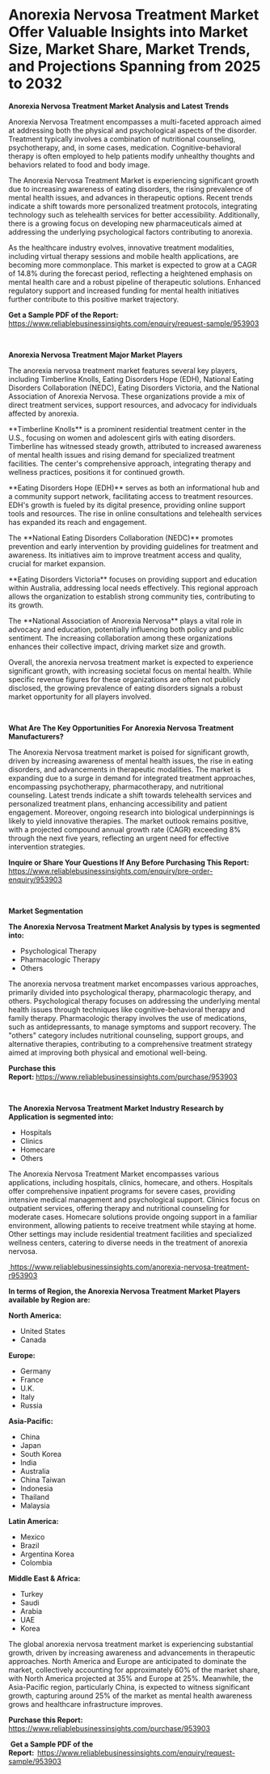 <p><h1>Anorexia Nervosa Treatment Market Offer Valuable Insights into Market Size, Market Share, Market Trends, and Projections Spanning from 2025 to 2032</h1></p><p><strong>Anorexia Nervosa Treatment Market Analysis and Latest Trends</strong></p>
<p><p>Anorexia Nervosa Treatment encompasses a multi-faceted approach aimed at addressing both the physical and psychological aspects of the disorder. Treatment typically involves a combination of nutritional counseling, psychotherapy, and, in some cases, medication. Cognitive-behavioral therapy is often employed to help patients modify unhealthy thoughts and behaviors related to food and body image. </p><p>The Anorexia Nervosa Treatment Market is experiencing significant growth due to increasing awareness of eating disorders, the rising prevalence of mental health issues, and advances in therapeutic options. Recent trends indicate a shift towards more personalized treatment protocols, integrating technology such as telehealth services for better accessibility. Additionally, there is a growing focus on developing new pharmaceuticals aimed at addressing the underlying psychological factors contributing to anorexia. </p><p>As the healthcare industry evolves, innovative treatment modalities, including virtual therapy sessions and mobile health applications, are becoming more commonplace. This market is expected to grow at a CAGR of 14.8% during the forecast period, reflecting a heightened emphasis on mental health care and a robust pipeline of therapeutic solutions. Enhanced regulatory support and increased funding for mental health initiatives further contribute to this positive market trajectory.</p></p>
<p><strong>Get a Sample PDF of the Report:&nbsp;</strong> <a href="https://www.reliablebusinessinsights.com/enquiry/request-sample/953903?utm_campaign=60&utm_medium=2&utm_source=Github&utm_content=ia&utm_term=18042025&utm_id=anorexia-nervosa-treatment">https://www.reliablebusinessinsights.com/enquiry/request-sample/953903</a></p>
<p>&nbsp;</p>
<p><strong>Anorexia Nervosa Treatment Major Market Players</strong></p>
<p><p>The anorexia nervosa treatment market features several key players, including Timberline Knolls, Eating Disorders Hope (EDH), National Eating Disorders Collaboration (NEDC), Eating Disorders Victoria, and the National Association of Anorexia Nervosa. These organizations provide a mix of direct treatment services, support resources, and advocacy for individuals affected by anorexia.</p><p>**Timberline Knolls** is a prominent residential treatment center in the U.S., focusing on women and adolescent girls with eating disorders. Timberline has witnessed steady growth, attributed to increased awareness of mental health issues and rising demand for specialized treatment facilities. The center's comprehensive approach, integrating therapy and wellness practices, positions it for continued growth.</p><p>**Eating Disorders Hope (EDH)** serves as both an informational hub and a community support network, facilitating access to treatment resources. EDH's growth is fueled by its digital presence, providing online support tools and resources. The rise in online consultations and telehealth services has expanded its reach and engagement.</p><p>The **National Eating Disorders Collaboration (NEDC)** promotes prevention and early intervention by providing guidelines for treatment and awareness. Its initiatives aim to improve treatment access and quality, crucial for market expansion.</p><p>**Eating Disorders Victoria** focuses on providing support and education within Australia, addressing local needs effectively. This regional approach allows the organization to establish strong community ties, contributing to its growth.</p><p>The **National Association of Anorexia Nervosa** plays a vital role in advocacy and education, potentially influencing both policy and public sentiment. The increasing collaboration among these organizations enhances their collective impact, driving market size and growth.</p><p>Overall, the anorexia nervosa treatment market is expected to experience significant growth, with increasing societal focus on mental health. While specific revenue figures for these organizations are often not publicly disclosed, the growing prevalence of eating disorders signals a robust market opportunity for all players involved.</p></p>
<p>&nbsp;</p>
<p><strong>What Are The Key Opportunities For Anorexia Nervosa Treatment Manufacturers?</strong></p>
<p><p>The Anorexia Nervosa treatment market is poised for significant growth, driven by increasing awareness of mental health issues, the rise in eating disorders, and advancements in therapeutic modalities. The market is expanding due to a surge in demand for integrated treatment approaches, encompassing psychotherapy, pharmacotherapy, and nutritional counseling. Latest trends indicate a shift towards telehealth services and personalized treatment plans, enhancing accessibility and patient engagement. Moreover, ongoing research into biological underpinnings is likely to yield innovative therapies. The market outlook remains positive, with a projected compound annual growth rate (CAGR) exceeding 8% through the next five years, reflecting an urgent need for effective intervention strategies.</p></p>
<p><strong>Inquire or Share Your Questions If Any Before Purchasing This Report:</strong> <a href="https://www.reliablebusinessinsights.com/enquiry/pre-order-enquiry/953903?utm_campaign=60&utm_medium=2&utm_source=Github&utm_content=ia&utm_term=18042025&utm_id=anorexia-nervosa-treatment">https://www.reliablebusinessinsights.com/enquiry/pre-order-enquiry/953903</a></p>
<p>&nbsp;</p>
<p><strong>Market Segmentation</strong></p>
<p><strong>The Anorexia Nervosa Treatment Market Analysis by types is segmented into:</strong></p>
<p><ul><li>Psychological Therapy</li><li>Pharmacologic Therapy</li><li>Others</li></ul></p>
<p><p>The anorexia nervosa treatment market encompasses various approaches, primarily divided into psychological therapy, pharmacologic therapy, and others. Psychological therapy focuses on addressing the underlying mental health issues through techniques like cognitive-behavioral therapy and family therapy. Pharmacologic therapy involves the use of medications, such as antidepressants, to manage symptoms and support recovery. The "others" category includes nutritional counseling, support groups, and alternative therapies, contributing to a comprehensive treatment strategy aimed at improving both physical and emotional well-being.</p></p>
<p><strong>Purchase this Report:&nbsp;</strong><a href="https://www.reliablebusinessinsights.com/purchase/953903?utm_campaign=60&utm_medium=2&utm_source=Github&utm_content=ia&utm_term=18042025&utm_id=anorexia-nervosa-treatment">https://www.reliablebusinessinsights.com/purchase/953903</a></p>
<p>&nbsp;</p>
<p><strong>The Anorexia Nervosa Treatment Market Industry Research by Application is segmented into:</strong></p>
<p><ul><li>Hospitals</li><li>Clinics</li><li>Homecare</li><li>Others</li></ul></p>
<p><p>The Anorexia Nervosa Treatment Market encompasses various applications, including hospitals, clinics, homecare, and others. Hospitals offer comprehensive inpatient programs for severe cases, providing intensive medical management and psychological support. Clinics focus on outpatient services, offering therapy and nutritional counseling for moderate cases. Homecare solutions provide ongoing support in a familiar environment, allowing patients to receive treatment while staying at home. Other settings may include residential treatment facilities and specialized wellness centers, catering to diverse needs in the treatment of anorexia nervosa.</p></p>
<p><a href="https://www.reliablebusinessinsights.com/anorexia-nervosa-treatment-r953903?utm_campaign=60&utm_medium=2&utm_source=Github&utm_content=ia&utm_term=18042025&utm_id=anorexia-nervosa-treatment">&nbsp;https://www.reliablebusinessinsights.com/anorexia-nervosa-treatment-r953903</a></p>
<p><strong>In terms of Region, the Anorexia Nervosa Treatment Market Players available by Region are:</strong></p>
<p>
    <p> <strong> North America: </strong>
        <ul>
            <li>United States</li>
            <li>Canada</li>
        </ul>
        </p> 
    <p> <strong> Europe: </strong>
        <ul>
            <li>Germany</li>
            <li>France</li>
            <li>U.K.</li>
            <li>Italy</li>
            <li>Russia</li>
        </ul>
        </p> 
    <p> <strong> Asia-Pacific: </strong>
        <ul>
            <li>China</li>
            <li>Japan</li>
            <li>South Korea</li>
            <li>India</li>
            <li>Australia</li>
            <li>China Taiwan</li>
            <li>Indonesia</li>
            <li>Thailand</li>
            <li>Malaysia</li>
        </ul>
        </p> 
    <p> <strong> Latin America: </strong>
        <ul>
            <li>Mexico</li>
            <li>Brazil</li>
            <li>Argentina Korea</li>
            <li>Colombia</li>
        </ul>
        </p> 
    <p> <strong> Middle East & Africa: </strong>
        <ul>
            <li>Turkey</li>
            <li>Saudi</li>
            <li>Arabia</li>
            <li>UAE</li>
            <li>Korea</li>
        </ul>
    </p>
    </p>
<p><p>The global anorexia nervosa treatment market is experiencing substantial growth, driven by increasing awareness and advancements in therapeutic approaches. North America and Europe are anticipated to dominate the market, collectively accounting for approximately 60% of the market share, with North America projected at 35% and Europe at 25%. Meanwhile, the Asia-Pacific region, particularly China, is expected to witness significant growth, capturing around 25% of the market as mental health awareness grows and healthcare infrastructure improves.</p></p>
<p><strong>Purchase this Report: </strong><a href="https://www.reliablebusinessinsights.com/purchase/953903?utm_campaign=60&utm_medium=2&utm_source=Github&utm_content=ia&utm_term=18042025&utm_id=anorexia-nervosa-treatment">https://www.reliablebusinessinsights.com/purchase/953903</a></p>
<p>&nbsp;<strong>Get a Sample PDF of the Report:&nbsp;&nbsp;</strong><a href="https://www.reliablebusinessinsights.com/enquiry/request-sample/953903?utm_campaign=60&utm_medium=2&utm_source=Github&utm_content=ia&utm_term=18042025&utm_id=anorexia-nervosa-treatment">https://www.reliablebusinessinsights.com/enquiry/request-sample/953903</a></p>
<p><strong></strong></p>
<p><p></p><p></p><p></p></p>